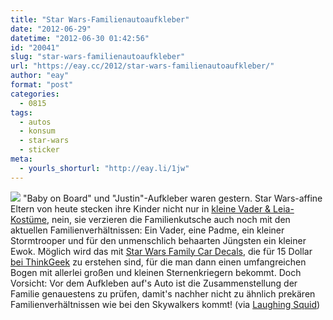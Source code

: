 ```yaml
---
title: "Star Wars-Familienautoaufkleber"
date: "2012-06-29"
datetime: "2012-06-30 01:42:56"
id: "20041"
slug: "star-wars-familienautoaufkleber"
url: "https://eay.cc/2012/star-wars-familienautoaufkleber/"
author: "eay"
format: "post"
categories:
  - 0815
tags:
  - autos
  - konsum
  - star-wars
  - sticker
meta:
  - yourls_shorturl: "http://eay.li/1jw"
---
```


![](https://eay.cc/uploads/2012/starwarsautoaufkleber.jpg) "Baby on Board" und "Justin"-Aufkleber waren gestern. Star Wars-affine Eltern von heute stecken ihre Kinder nicht nur in [kleine Vader & Leia-Kostüme](//eay.cc/2009/little-star-wars-costumes/), nein, sie verzieren die Familienkutsche auch noch mit den aktuellen Familienverhältnissen: Ein Vader, eine Padme, ein kleiner Stormtrooper und für den unmenschlich behaarten Jüngsten ein kleiner Ewok. Möglich wird das mit [Star Wars Family Car Decals](http://www.thinkgeek.com/homeoffice/stickers/eea6/), die für 15 Dollar [bei ThinkGeek](http://www.thinkgeek.com/homeoffice/stickers/eea6/) zu erstehen sind, für die man dann einen umfangreichen Bogen mit allerlei großen und kleinen Sternenkriegern bekommt. Doch Vorsicht: Vor dem Aufkleben auf's Auto ist die Zusammenstellung der Familie genauestens zu prüfen, damit's nachher nicht zu ähnlich prekären Familienverhältnissen wie bei den Skywalkers kommt! (via [Laughing Squid](http://laughingsquid.com/star-wars-family-car-decals/))

